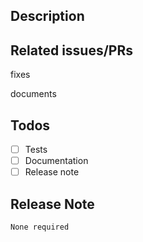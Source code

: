 ## Description

<!-- A few sentences describing the overall goals of the pull request's commits.
Please include
- the type of fix - (e.g. bug fix, new feature, documentation)
- some details on _why_ this PR should be merged
- the details of the testing you've done on it (both manual and automated)
- which components are affected by this PR
- links to issues that this PR addresses
-->

## Related issues/PRs

<!-- If appropriate, include a link to the issue this fixes. -->
fixes <ISSUE LINK>

<!-- If appropriate, add links to any number of PRs documented by this PR -->
documents <PR LINK>

## Todos

- [ ] Tests
- [ ] Documentation
- [ ] Release note

## Release Note

<!-- Writing a release note:
- By default, no release note action is required.
- If you're unsure whether or not your PR needs a note, ask your reviewer for guidance.
- If this PR requires a release note, update the block below to include a concise note describing
  the change and any important impacts this PR may have.
-->

```release-note
None required
```
